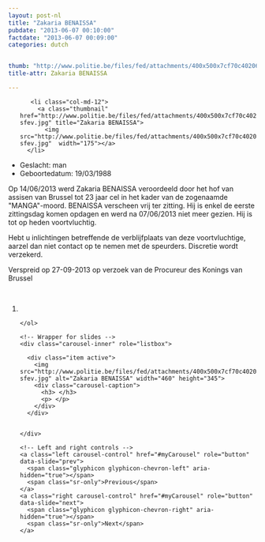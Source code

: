 ```yaml
---
layout: post-nl
title: "Zakaria BENAISSA"
pubdate: "2013-06-07 00:10:00"
factdate: "2013-06-07 00:09:00"
categories: dutch


thumb: "http://www.politie.be/files/fed/attachments/400x500x7cf70c402063505b6f65f21e8ba9ac9c_thumb.jpg.pagespeed.ic.ISbL5-sfev.jpg"
title-attr: Zakaria BENAISSA

---
```


<div class="row">

  <div class="col-xs-6 col-md-4">
<ul class="row polaroids">

       <li class="col-md-12">  
         <a class="thumbnail" href="http://www.politie.be/files/fed/attachments/400x500x7cf70c402063505b6f65f21e8ba9ac9c_thumb.jpg.pagespeed.ic.ISbL5-sfev.jpg" title="Zakaria BENAISSA">
           <img src="http://www.politie.be/files/fed/attachments/400x500x7cf70c402063505b6f65f21e8ba9ac9c_thumb.jpg.pagespeed.ic.ISbL5-sfev.jpg"  width="175"></a>
      </li>  

  </ul>

  
  </div>
  <div class="col-xs-12 col-md-8">
 
<ul>
<li>Geslacht: man</li>
<li>Geboortedatum: 19/03/1988</li>
</ul> 


<p>Op 14/06/2013 werd Zakaria BENAISSA veroordeeld door het hof van assisen van Brussel tot 23 jaar cel in het kader van de zogenaamde "MANGA"-moord. BENAISSA verscheen vrij ter zitting. Hij is enkel de eerste zittingsdag komen opdagen en werd na 07/06/2013 niet meer gezien. Hij is tot op heden voortvluchtig.</p>

<p>Hebt u inlichtingen betreffende de verblijfplaats van deze voortvluchtige, aarzel dan niet contact op te nemen met de speurders. Discretie wordt verzekerd.</p>

<p>Verspreid op 27-09-2013 op verzoek van de Procureur des Konings van Brussel</p>

<!-- SLIDER -->
<div class="container"  class="col-xs-12 col-md-12">
  <br>
  <div id="myCarousel" class="carousel slide" data-ride="carousel">
    <!-- Indicators -->
    <ol class="carousel-indicators">
      <li data-target="#myCarousel" data-slide-to="0" class="active"></li>

    </ol>

    <!-- Wrapper for slides -->
    <div class="carousel-inner" role="listbox">

      <div class="item active">
        <img src="http://www.politie.be/files/fed/attachments/400x500x7cf70c402063505b6f65f21e8ba9ac9c_thumb.jpg.pagespeed.ic.ISbL5-sfev.jpg" alt="Zakaria BENAISSA" width="460" height="345">
        <div class="carousel-caption">
          <h3> </h3>
          <p> </p>
        </div>
      </div>

  
    </div>

    <!-- Left and right controls -->
    <a class="left carousel-control" href="#myCarousel" role="button" data-slide="prev">
      <span class="glyphicon glyphicon-chevron-left" aria-hidden="true"></span>
      <span class="sr-only">Previous</span>
    </a>
    <a class="right carousel-control" href="#myCarousel" role="button" data-slide="next">
      <span class="glyphicon glyphicon-chevron-right" aria-hidden="true"></span>
      <span class="sr-only">Next</span>
    </a>
  </div>
</div>

  <link rel="stylesheet" href="http://maxcdn.bootstrapcdn.com/bootstrap/3.3.5/css/bootstrap.min.css">
  <script src="https://ajax.googleapis.com/ajax/libs/jquery/1.11.3/jquery.min.js"></script>
  <script src="http://maxcdn.bootstrapcdn.com/bootstrap/3.3.5/js/bootstrap.min.js"></script>
  <!-- SLIDER -->
  
</div>


</div>

